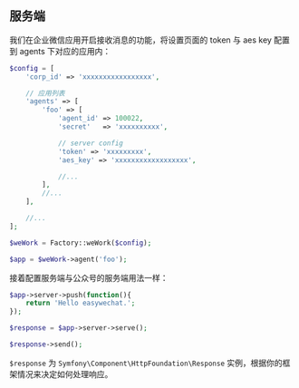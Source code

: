 ## 服务端

我们在企业微信应用开启接收消息的功能，将设置页面的 token 与 aes key 配置到 agents 下对应的应用内：

```php
$config = [
    'corp_id' => 'xxxxxxxxxxxxxxxxx',

    // 应用列表
    'agents' => [
        'foo' => [
            'agent_id' => 100022,
            'secret'   => 'xxxxxxxxxx',

            // server config
            'token' => 'xxxxxxxxx',
            'aes_key' => 'xxxxxxxxxxxxxxxxxx',

            //...
        ],
        //...
    ],

    //...
];

$weWork = Factory::weWork($config);

$app = $weWork->agent('foo');
```

接着配置服务端与公众号的服务端用法一样：

```php
$app->server->push(function(){
    return 'Hello easywechat.';
});

$response = $app->server->serve();

$response->send();
```

`$response` 为 `Symfony\Component\HttpFoundation\Response` 实例，根据你的框架情况来决定如何处理响应。
